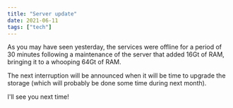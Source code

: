 ```yaml
---
title: "Server update"
date: 2021-06-11
tags: ["tech"]
---
```


As you may have seen yesterday, the services were offline for a period of 30 minutes following a maintenance of the server that added 16Gt of RAM, bringing it to a whooping 64Gt of RAM.

The next interruption will be announced when it will be time to upgrade the storage (which will probably be done some time during next month).

I'll see you next time!
